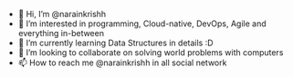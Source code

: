 - 👋 Hi, I’m @narainkrishh
- 👀 I’m interested in programming, Cloud-native, DevOps, Agile and everything in-between
- 🌱 I’m currently learning Data Structures in details :D
- 💞️ I’m looking to collaborate on solving world problems with computers
- 📫 How to reach me @narainkrishh in all social network

<!---
narainkrishh/narainkrishh is a ✨ special ✨ repository because its `README.md` (this file) appears on your GitHub profile.
You can click the Preview link to take a look at your changes.
--->
